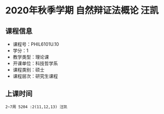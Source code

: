 # 2020年秋季学期 自然辩证法概论 汪凯






## 课程信息

- 课程号：PHIL6101U.10
- 学分：1
- 教学类型：理论课
- 开课单位：科技哲学系
- 课程类别：硕士
- 课程层次：研究生课程

## 上课时间

```
2~7周 5204 :2(11,12,13) 汪凯
```

